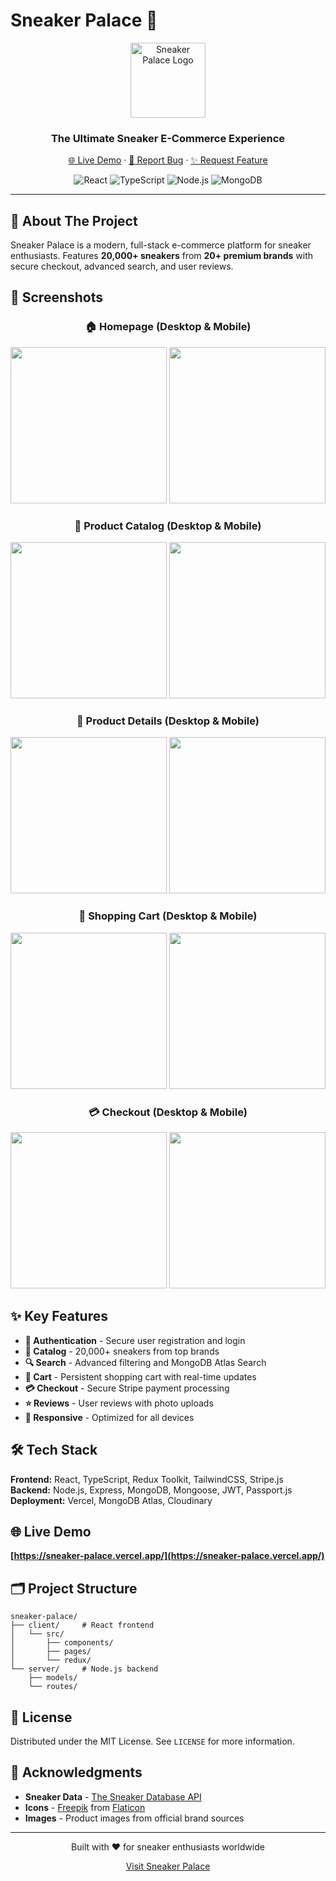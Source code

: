 # Sneaker Palace 👟

<div align="center">
  <img src="client/public/icon.png" alt="Sneaker Palace Logo" width="120" height="120">
  
  <h3>The Ultimate Sneaker E-Commerce Experience</h3>
  
  <p>
    <a href="https://sneaker-palace.vercel.app/" target="_blank">🌐 Live Demo</a>
    ·
    <a href="https://github.com/curlos/sneaker-palace/issues">🐛 Report Bug</a>
    ·
    <a href="https://github.com/curlos/sneaker-palace/issues">✨ Request Feature</a>
  </p>
  
  <p>
    <img src="https://img.shields.io/badge/React-18.0+-61DAFB?style=for-the-badge&logo=react&logoColor=black" alt="React">
    <img src="https://img.shields.io/badge/TypeScript-4.0+-3178C6?style=for-the-badge&logo=typescript&logoColor=white" alt="TypeScript">
    <img src="https://img.shields.io/badge/Node.js-18.0+-339933?style=for-the-badge&logo=node.js&logoColor=white" alt="Node.js">
    <img src="https://img.shields.io/badge/MongoDB-6.0+-47A248?style=for-the-badge&logo=mongodb&logoColor=white" alt="MongoDB">
  </p>
</div>

---

## 📖 About The Project

Sneaker Palace is a modern, full-stack e-commerce platform for sneaker enthusiasts. Features **20,000+ sneakers** from **20+ premium brands** with secure checkout, advanced search, and user reviews.

## 📱 Screenshots

<div align="center">

### 🏠 Homepage (Desktop & Mobile)
<img src="https://github.com/user-attachments/assets/8fce99ad-bdeb-4557-bc7e-190fdbeb8205" height="250" /> <img src="https://github.com/user-attachments/assets/de025e7b-a264-4111-b3d8-a9a54b430de0" height="250" />

### 👟 Product Catalog (Desktop & Mobile)
<img src="https://github.com/user-attachments/assets/9472dc1d-f5af-4010-ad80-26adeed4d824" height="250" /> <img src="https://github.com/user-attachments/assets/3538cc17-e3e9-4350-8a85-0c47e6da7e52" height="250" />

### 📱 Product Details (Desktop & Mobile)
<img src="https://github.com/user-attachments/assets/1a371f71-ca41-4f1e-935c-72f217e50a4b" height="250" /> <img src="https://github.com/user-attachments/assets/81561a55-6bf3-476b-a7d9-d9ecf034fbbc" height="250" />

### 🛒 Shopping Cart (Desktop & Mobile)
<img src="https://github.com/user-attachments/assets/ead5e7e5-b403-4eec-9aef-63d69a055fee" height="250" /> <img src="https://github.com/user-attachments/assets/479c01f1-2939-46bf-a183-633969ace52a" height="250" />

### 💳 Checkout (Desktop & Mobile)
<img src="https://github.com/user-attachments/assets/00640182-bea9-4089-9f91-a4e79bf1a759" height="250" /> <img src="https://github.com/user-attachments/assets/b3a918cc-ebf2-4c93-b72b-dd7fa6c8015a" height="250" />

</div>

## ✨ Key Features

- **🔐 Authentication** - Secure user registration and login
- **👟 Catalog** - 20,000+ sneakers from top brands
- **🔍 Search** - Advanced filtering and MongoDB Atlas Search
- **🛒 Cart** - Persistent shopping cart with real-time updates
- **💳 Checkout** - Secure Stripe payment processing
- **⭐ Reviews** - User reviews with photo uploads
- **📱 Responsive** - Optimized for all devices

## 🛠️ Tech Stack

**Frontend:** React, TypeScript, Redux Toolkit, TailwindCSS, Stripe.js  
**Backend:** Node.js, Express, MongoDB, Mongoose, JWT, Passport.js  
**Deployment:** Vercel, MongoDB Atlas, Cloudinary

## 🌐 Live Demo

**[https://sneaker-palace.vercel.app/](https://sneaker-palace.vercel.app/)**

## 🗂️ Project Structure

```
sneaker-palace/
├── client/     # React frontend
│   └── src/
│       ├── components/
│       ├── pages/
│       └── redux/
└── server/     # Node.js backend
    ├── models/
    └── routes/
```

## 📄 License

Distributed under the MIT License. See `LICENSE` for more information.

## 🙏 Acknowledgments

- **Sneaker Data** - [The Sneaker Database API](https://rapidapi.com/tg4-solutions-tg4-solutions-default/api/the-sneaker-database)
- **Icons** - [Freepik](https://www.freepik.com) from [Flaticon](https://www.flaticon.com/)
- **Images** - Product images from official brand sources

---

<div align="center">
  <p>Built with ❤️ for sneaker enthusiasts worldwide</p>
  <p>
    <a href="https://sneaker-palace.vercel.app/">Visit Sneaker Palace</a>
  </p>
</div>
